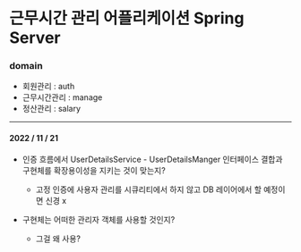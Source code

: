 # 근무시간 관리 어플리케이션 Spring Server

### domain
- 회원관리 : auth
- 근무시간관리 : manage
- 정산관리 : salary

---

#### 2022 / 11 / 21

 - 인증 흐름에서 UserDetailsService - UserDetailsManger 인터페이스 결합과 구현체를 확장용이성을 지키는 것이 맞는지?
  
   - 고정 인증에 사용자 관리를 시큐리티에서 하지 않고 DB 레이어에서 할 예정이면 신경 x
 
 - 구현체는 어떠한 관리자 객체를 사용할 것인지?
   
   - 그걸 왜 사용?
